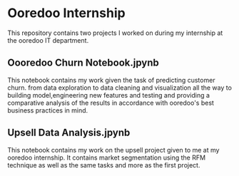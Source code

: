 # Ooredoo Internship
This repository contains two projects I worked on during my internship at the ooredoo IT department.

## Oooredoo Churn Notebook.jpynb
This notebook contains my work given the task of predicting customer churn. from data exploration to data cleaning and visualization all the way to building
model,engineering new features and  testing and providing a comparative analysis of the results in accordance with ooredoo's best business practices in mind.

## Upsell Data Analysis.jpynb
This notebook contains my work on the upsell project given to me at my ooredoo internship. It contains market segmentation using the RFM technique as well 
as the same tasks and more as the first project.
